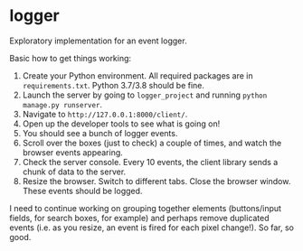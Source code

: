 # logger
Exploratory implementation for an event logger.

Basic how to get things working:

1. Create your Python environment. All required packages are in `requirements.txt`. Python 3.7/3.8 should be fine.
2. Launch the server by going to `logger_project` and running `python manage.py runserver`.
3. Navigate to `http://127.0.0.1:8000/client/`.
4. Open up the developer tools to see what is going on!
5. You should see a bunch of logger events.
6. Scroll over the boxes (just to check) a couple of times, and watch the browser events appearing.
7. Check the server console. Every 10 events, the client library sends a chunk of data to the server.
8. Resize the browser. Switch to different tabs. Close the browser window. These events should be logged.

I need to continue working on grouping together elements (buttons/input fields, for search boxes, for example) and perhaps remove duplicated events (i.e. as you resize, an event is fired for each pixel change!). So far, so good.